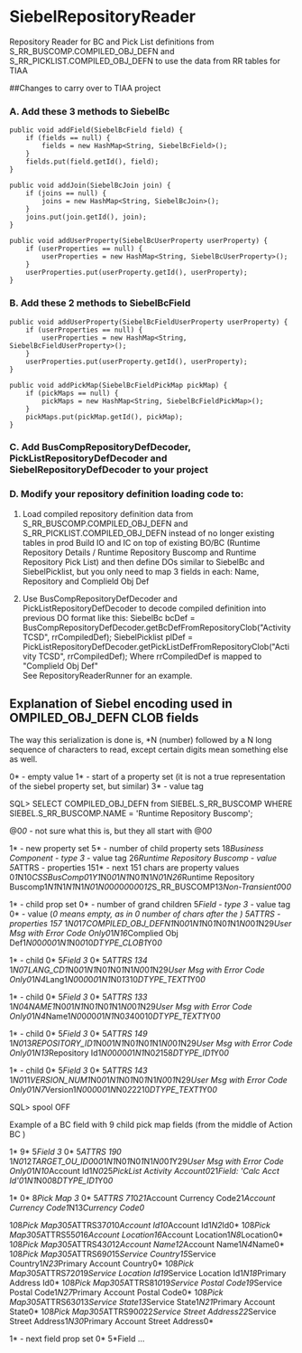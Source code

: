 # SiebelRepositoryReader
Repository Reader for BC and Pick List definitions from 
S_RR_BUSCOMP.COMPILED_OBJ_DEFN  and  S_RR_PICKLIST.COMPILED_OBJ_DEFN 
to use the data from RR tables for TIAA 

##Changes to carry over to TIAA project

### A. Add these 3 methods to SiebelBc

    public void addField(SiebelBcField field) {
		if (fields == null) {
			fields = new HashMap<String, SiebelBcField>();		
		}
		fields.put(field.getId(), field);		
	}
	
	public void addJoin(SiebelBcJoin join) {
		if (joins == null) {
			joins = new HashMap<String, SiebelBcJoin>();		
		}
		joins.put(join.getId(), join);		
	}
	
	public void addUserProperty(SiebelBcUserProperty userProperty) {
		if (userProperties == null) {
			userProperties = new HashMap<String, SiebelBcUserProperty>();		
		}
		userProperties.put(userProperty.getId(), userProperty);		
	}	
	
### B. Add these 2 methods to SiebelBcField
	
	public void addUserProperty(SiebelBcFieldUserProperty userProperty) {
		if (userProperties == null) {
			userProperties = new HashMap<String, SiebelBcFieldUserProperty>();		
		}
		userProperties.put(userProperty.getId(), userProperty);		
	}
	
	public void addPickMap(SiebelBcFieldPickMap pickMap) {
		if (pickMaps == null) {
			pickMaps = new HashMap<String, SiebelBcFieldPickMap>();		
		}
		pickMaps.put(pickMap.getId(), pickMap);		
	}		

### C. Add BusCompRepositoryDefDecoder, PickListRepositoryDefDecoder and SiebelRepositoryDefDecoder to your project

### D. Modify your repository definition loading code to:
1. Load compiled repository definition data from S_RR_BUSCOMP.COMPILED_OBJ_DEFN and S_RR_PICKLIST.COMPILED_OBJ_DEFN instead of no longer existing tables in prod
Build IO and IC on top of existing BO/BC (Runtime Repository Details / Runtime Repository Buscomp and Runtime Repository Pick List) and then define DOs similar to SiebelBc and SiebelPicklist, 
but you only need to map 3 fields in each: Name, Repository  and Complield Obj Def

2. Use BusCompRepositoryDefDecoder and PickListRepositoryDefDecoder to decode compiled definition into previous DO format like this:
		SiebelBc bcDef = BusCompRepositoryDefDecoder.getBcDefFromRepositoryClob("Activity TCSD", rrCompiledDef);
		SiebelPicklist plDef = PickListRepositoryDefDecoder.getPickListDefFromRepositoryClob("Activity TCSD", rrCompiledDef);
Where rrCompiledDef is mapped to "Complield Obj Def" 		
See RepositoryReaderRunner for an example.

## Explanation of Siebel encoding used in OMPILED_OBJ_DEFN CLOB fields

The way this serialization is done is, *N (number) followed by a N long sequence of characters to read, except certain digits mean something else as well.

0* - empty value
1* - start of a property set (it is not a true representation of the siebel property set, but similar)
3* - value tag

SQL> SELECT COMPILED_OBJ_DEFN from SIEBEL.S_RR_BUSCOMP WHERE SIEBEL.S_RR_BUSCOMP.NAME = 'Runtime Repository Buscomp';

@0*0*  - not sure what this is, but they all start with @0*0* 

1*  - new property set
5*  - number of child property sets
18*Business Component - type
3* - value tag
26*Runtime Repository Buscomp - value
5*ATTRS - properties
151* - next 151 chars are property values
 0*1*N10*CSSBusComp0*1*Y1*N0*0*1*N1*N0*1*N1*N0*1*N26*Runtime Repository Buscomp1*N1*N1*N1*N1*N0*1*N0*0*0*0*0*0*0*0*12*S_RR_BUSCOMP13*Non-Transient0*0*0*

1*  - child prop set
0*  - number of grand children
5*Field - type
3* - value tag
0* - value (*0 means empty, as in 0 number of chars after  the *)
5*ATTRS - properties
157*
 1*N0*17*COMPILED_OBJ_DEFN1*N0*0*1*N1*N0*1*N0*1*N1*N0*0*1*N29*User Msg with Error Code Only0*1*N16*Complied Obj Def1*N0*0*0*0*0*1*N1*N0*0*10*DTYPE_CLOB1*Y0*0* 

1*  - child
0* 
5*Field
3*
0*
5*ATTRS
134*
 1*N0*7*LANG_CD1*N0*0*1*N1*N0*1*N0*1*N1*N0*0*1*N29*User Msg with Error Code Only0*1*N4*Lang1*N0*0*0*0*0*1*N1*N0*1*310*DTYPE_TEXT1*Y0*0*

1*  - child
0*
5*Field
3*
0*
5*ATTRS
133*
 1*N0*4*NAME1*N0*0*1*N1*N0*1*N0*1*N1*N0*0*1*N29*User Msg with Error Code Only0*1*N4*Name1*N0*0*0*0*0*1*N1*N0*3*40010*DTYPE_TEXT1*Y0*0*

1* - child
0*
5*Field
3*
0*
5*ATTRS
149*
 1*N0*13*REPOSITORY_ID1*N0*0*1*N1*N0*1*N0*1*N1*N0*0*1*N29*User Msg with Error Code Only0*1*N13*Repository Id1*N0*0*0*0*0*1*N1*N0*2*158*DTYPE_ID1*Y0*0*

1* - child
0*
5*Field
3*
0*
5*ATTRS
143*
  1*N0*11*VERSION_NUM1*N0*0*1*N1*N0*1*N0*1*N1*N0*0*1*N29*User Msg with Error Code Only0*1*N7*Version1*N0*0*0*0*0*1*N*N0*2*2210*DTYPE_TEXT1*Y0*0*                                                   
                                                                                

SQL> spool OFF


Example of a BC field with 9 child pick map fields (from the middle of Action BC )

1*
9*
5*Field
3*
0*
5*ATTRS
190*
 1*N0*12*TARGET_OU_ID0*0*0*1*N1*N0*1*N0*1*N1*N0*0*1*Y29*User Msg with Error Code Only0*1*N10*Account Id1*N0*25*PickList Activity Account0*21*Field: 'Calc Acct Id'0*1*N1*N0*0*8*DTYPE_ID1*Y0*0*

1*
0*
8*Pick Map
3*
0*
5*ATTRS
	71*0*21*Account Currency Code21*Account Currency Code1*N13*Currency Code0*

1*0*8*Pick Map3*0*5*ATTRS37*0*10*Account Id10*Account Id1*N2*Id0*
1*0*8*Pick Map3*0*5*ATTRS55*0*16*Account Location16*Account Location1*N8*Location0*
1*0*8*Pick Map3*0*5*ATTRS43*0*12*Account Name12*Account Name1*N4*Name0*
1*0*8*Pick Map3*0*5*ATTRS69*0*15*Service Country15*Service Country1*N23*Primary Account Country0*
1*0*8*Pick Map3*0*5*ATTRS72*0*19*Service Location Id19*Service Location Id1*N18*Primary Address Id0*
1*0*8*Pick Map3*0*5*ATTRS81*0*19*Service Postal Code19*Service Postal Code1*N27*Primary Account Postal Code0*
1*0*8*Pick Map3*0*5*ATTRS63*0*13*Service State13*Service State1*N21*Primary Account State0*
1*0*8*Pick Map3*0*5*ATTRS90*0*22*Service Street Address22*Service Street Address1*N30*Primary Account Street Address0*

1*  -  next field prop set
0*
5*Field 
…

